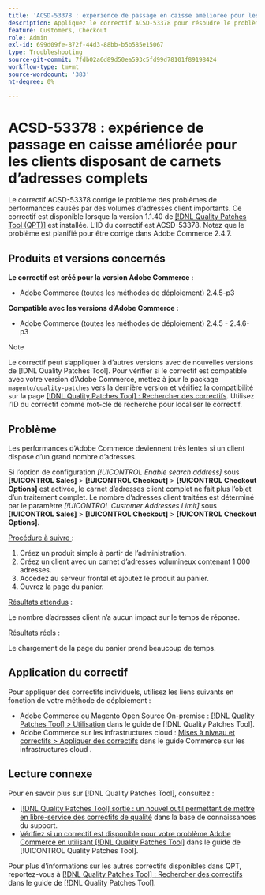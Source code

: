 ```yaml
---
title: 'ACSD-53378 : expérience de passage en caisse améliorée pour les clients disposant de carnets d’adresses complets'
description: Appliquez le correctif ACSD-53378 pour résoudre le problème d’Adobe Commerce en cas de problèmes de performances dus à des volumes d’adresses client importants.
feature: Customers, Checkout
role: Admin
exl-id: 699d09fe-872f-44d3-88bb-b5b585e15067
type: Troubleshooting
source-git-commit: 7fdb02a6d89d50ea593c5fd99d78101f89198424
workflow-type: tm+mt
source-wordcount: '383'
ht-degree: 0%

---
```


# ACSD-53378 : expérience de passage en caisse améliorée pour les clients disposant de carnets d’adresses complets

Le correctif ACSD-53378 corrige le problème des problèmes de performances causés par des volumes d’adresses client importants. Ce correctif est disponible lorsque la version 1.1.40 de [[!DNL Quality Patches Tool (QPT)]](https://experienceleague.adobe.com/fr/docs/commerce-operations/tools/quality-patches-tool/quality-patches-tool-to-self-serve-quality-patches) est installée. L’ID du correctif est ACSD-53378. Notez que le problème est planifié pour être corrigé dans Adobe Commerce 2.4.7.

## Produits et versions concernés

**Le correctif est créé pour la version Adobe Commerce :**

* Adobe Commerce (toutes les méthodes de déploiement) 2.4.5-p3

**Compatible avec les versions d’Adobe Commerce :**

* Adobe Commerce (toutes les méthodes de déploiement) 2.4.5 - 2.4.6-p3

>[!NOTE]
>
>Le correctif peut s’appliquer à d’autres versions avec de nouvelles versions de [!DNL Quality Patches Tool]. Pour vérifier si le correctif est compatible avec votre version d’Adobe Commerce, mettez à jour le package `magento/quality-patches` vers la dernière version et vérifiez la compatibilité sur la page [[!DNL Quality Patches Tool] : Rechercher des correctifs](https://experienceleague.adobe.com/tools/commerce-quality-patches/index.html?lang=fr). Utilisez l’ID du correctif comme mot-clé de recherche pour localiser le correctif.

## Problème

Les performances d’Adobe Commerce deviennent très lentes si un client dispose d’un grand nombre d’adresses.

Si l’option de configuration *[!UICONTROL Enable search address]* sous **[!UICONTROL Sales]** > **[!UICONTROL Checkout]** > **[!UICONTROL Checkout Options]** est activée, le carnet d’adresses client complet ne fait plus l’objet d’un traitement complet. Le nombre d’adresses client traitées est déterminé par le paramètre *[!UICONTROL Customer Addresses Limit]* sous **[!UICONTROL Sales]** > **[!UICONTROL Checkout]** > **[!UICONTROL Checkout Options]**.

<u>Procédure à suivre </u> :

1. Créez un produit simple à partir de l’administration.
1. Créez un client avec un carnet d’adresses volumineux contenant 1 000 adresses.
1. Accédez au serveur frontal et ajoutez le produit au panier.
1. Ouvrez la page du panier.

<u>Résultats attendus</u> :

Le nombre d’adresses client n’a aucun impact sur le temps de réponse.

<u>Résultats réels</u> :

Le chargement de la page du panier prend beaucoup de temps.

## Application du correctif

Pour appliquer des correctifs individuels, utilisez les liens suivants en fonction de votre méthode de déploiement :

* Adobe Commerce ou Magento Open Source On-premise : [[!DNL Quality Patches Tool] > Utilisation](/help/tools/quality-patches-tool/usage.md) dans le guide de [!DNL Quality Patches Tool].
* Adobe Commerce sur les infrastructures cloud : [Mises à niveau et correctifs > Appliquer des correctifs](https://experienceleague.adobe.com/docs/commerce-cloud-service/user-guide/develop/upgrade/apply-patches.html?lang=fr) dans le guide Commerce sur les infrastructures cloud .

## Lecture connexe

Pour en savoir plus sur [!DNL Quality Patches Tool], consultez :

* [[!DNL Quality Patches Tool] sortie : un nouvel outil permettant de mettre en libre-service des correctifs de qualité](https://experienceleague.adobe.com/fr/docs/commerce-operations/tools/quality-patches-tool/quality-patches-tool-to-self-serve-quality-patches) dans la base de connaissances du support.
* [Vérifiez si un correctif est disponible pour votre problème Adobe Commerce en utilisant [!DNL Quality Patches Tool]](/help/tools/quality-patches-tool/patches-available-in-qpt/check-patch-for-magento-issue-with-magento-quality-patches.md) dans le guide de [!UICONTROL Quality Patches Tool].


Pour plus d’informations sur les autres correctifs disponibles dans QPT, reportez-vous à [[!DNL Quality Patches Tool] : Rechercher des correctifs](https://experienceleague.adobe.com/tools/commerce-quality-patches/index.html?lang=fr) dans le guide de [!DNL Quality Patches Tool].
